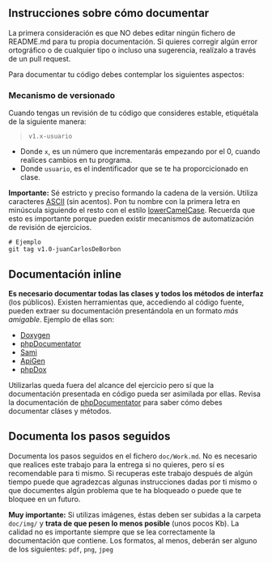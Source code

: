 ## Instrucciones sobre cómo documentar

La primera consideración es que NO debes editar ningún fichero de README.md para tu propia documentación. Si quieres corregir algún error ortográfico o de cualquier tipo o incluso una sugerencia, realízalo a través de un pull request.

Para documentar tu código debes contemplar los siguientes aspectos:

### Mecanismo de versionado

Cuando tengas un revisión de tu código que consideres estable, etiquétala de la siguiente manera:

> `v1.x-usuario`

* Donde `x`, es un número que incrementarás empezando por el 0, cuando realices cambios en tu programa.
* Donde `usuario`, es el indentificador que se te ha proporcicionado en clase.

**Importante:** Sé estricto y preciso formando la cadena de la versión. Utiliza caracteres [ASCII](https://es.wikipedia.org/wiki/ASCII) (sin acentos). Pon tu nombre con la primera letra en minúscula siguiendo el resto con el estilo [lowerCamelCase](https://es.wikipedia.org/wiki/CamelCase). Recuerda que esto es importante porque pueden existir mecanismos de automatización de revisión de ejercicios.

```Shell
# Ejemplo
git tag v1.0-juanCarlosDeBorbon
```

## Documentación inline

**Es necesario documentar todas las clases y todos los métodos de interfaz** (los públicos). Existen herramientas que, accediendo al código fuente, pueden extraer su documentación presentándola en un formato *más amigable*. Ejemplo de ellas son:

* [Doxygen](http://www.doxygen.nl/)
* [phpDocumentator](http://phpdoc.org/)
* [Sami](https://github.com/FriendsOfPHP/Sami)
* [ApiGen](http://www.apigen.org/)
* [phpDox](http://phpdox.de/)


Utilizarlas queda fuera del alcance del ejercicio pero sí que la documentación presentada en código pueda ser asimilada por ellas. Revisa la documentación de [phpDocumentator](https://docs.phpdoc.org) para saber cómo debes documentar cláses y métodos.

## Documenta los pasos seguidos

Documenta los pasos seguidos en el fichero `doc/Work.md`. No es necesario que realices este trabajo para la entrega si no quieres, pero sí es recomendable para ti mismo. Si recuperas este trabajo después de algún tiempo puede que agradezcas algunas instrucciones dadas por ti mismo o que documentes algún problema que te ha bloqueado o puede que te bloquee en un futuro.

**Muy importante:** Si utilizas imágenes, éstas deben ser subidas a la carpeta `doc/img/` y **trata de que pesen lo menos posible** (unos pocos Kb). La calidad no es importante siempre que se lea correctamente la documentación que contiene. Los formatos, al menos, deberán ser alguno de los siguientes: `pdf`, `png`, `jpeg`